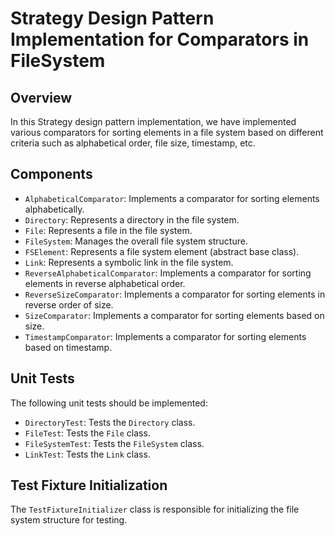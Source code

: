 # Strategy Design Pattern Implementation for Comparators in FileSystem

## Overview

In this Strategy design pattern implementation, we have implemented various comparators for sorting elements in a file system based on different criteria such as alphabetical order, file size, timestamp, etc.

## Components

- `AlphabeticalComparator`: Implements a comparator for sorting elements alphabetically.
- `Directory`: Represents a directory in the file system.
- `File`: Represents a file in the file system.
- `FileSystem`: Manages the overall file system structure.
- `FSElement`: Represents a file system element (abstract base class).
- `Link`: Represents a symbolic link in the file system.
- `ReverseAlphabeticalComparator`: Implements a comparator for sorting elements in reverse alphabetical order.
- `ReverseSizeComparator`: Implements a comparator for sorting elements in reverse order of size.
- `SizeComparator`: Implements a comparator for sorting elements based on size.
- `TimestampComparator`: Implements a comparator for sorting elements based on timestamp.

## Unit Tests

The following unit tests should be implemented:

- `DirectoryTest`: Tests the `Directory` class.
- `FileTest`: Tests the `File` class.
- `FileSystemTest`: Tests the `FileSystem` class.
- `LinkTest`: Tests the `Link` class.

## Test Fixture Initialization

The `TestFixtureInitializer` class is responsible for initializing the file system structure for testing.


